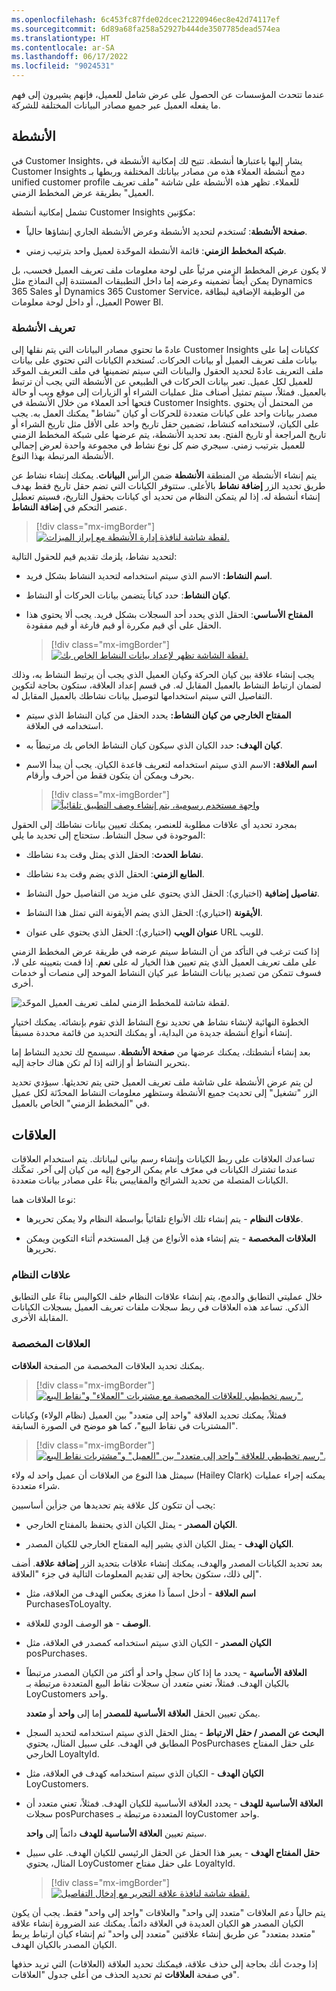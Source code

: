 ```yaml
---
ms.openlocfilehash: 6c453fc87fde02dcec21220946ec8e42d74117ef
ms.sourcegitcommit: 6d89a68fa258a52927b444de3507785dead574ea
ms.translationtype: HT
ms.contentlocale: ar-SA
ms.lasthandoff: 06/17/2022
ms.locfileid: "9024531"
---
```

عندما تتحدث المؤسسات عن الحصول على عرض شامل للعميل، فإنهم يشيرون إلى فهم ما يفعله العميل عبر جميع مصادر البيانات المختلفة للشركة.

## <a name="activities"></a>الأنشطة

في Customer Insights، يشار إليها باعتبارها أنشطة. تتيح لك إمكانية الأنشطة في Customer Insights دمج أنشطة العملاء هذه من مصادر بياناتك المختلفة وربطها بـ unified customer profile للعملاء. تظهر هذه الأنشطة على شاشة "ملف تعريف العميل" بطريقة عرض المخطط الزمني.

تشمل إمكانية أنشطة Customer Insights مكوّنين:

-   **صفحة الأنشطة**: تُستخدم لتحديد الأنشطة وعرض الأنشطة الجاري إنشاؤها حالياً.

-   **شبكة المخطط الزمني**: قائمة الأنشطة الموحّدة لعميل واحد بترتيب زمني.

لا يكون عرض المخطط الزمني مرئياً على لوحة معلومات ملف تعريف العميل فحسب، بل يمكن أيضاً تضمينه وعرضه إما داخل التطبيقات المستندة إلى النماذج مثل Dynamics 365 Sales أو Dynamics 365 Customer Service، من الوظيفة الإضافية لبطاقة العميل، أو داخل لوحة معلومات Power BI.

### <a name="define-activities"></a>تعريف الأنشطة

عادةً ما تحتوي مصادر البيانات التي يتم نقلها إلى Customer Insights ككيانات إما على بيانات ملف تعريف العميل أو بيانات الحركات. تُستخدم الكيانات التي تحتوي على بيانات ملف التعريف عادةً لتحديد الحقول والبيانات التي سيتم تضمينها في ملف التعريف الموحّد للعميل لكل عميل. تعبر بيانات الحركات في الطبيعي عن الأنشطة التي يجب أن ترتبط بالعميل. فمثلاً، سيتم تمثيل أصناف مثل عمليات الشراء أو الزيارات إلى موقع ويب أو حالة فتحها أحد العملاء من خلال الأنشطة في Customer Insights. من المحتمل أن يحتوي مصدر بيانات واحد على كيانات متعددة للحركات أو كيان "نشاط" يمكنك العمل به. يجب على الكيان، لاستخدامه كنشاط، تضمين حقل تاريخ واحد على الأقل مثل تاريخ الشراء أو تاريخ المراجعة أو تاريخ الفتح. بعد تحديد الأنشطة، يتم عرضها على شبكة المخطط الزمني للعميل بترتيب زمني. سيجري ضم كل نوع نشاط في مجموعة واحدة لعرض إجمالي الأنشطة المرتبطة بهذا النوع.

يتم إنشاء الأنشطة من المنطقة **الأنشطة** ضمن الرأس **البيانات**.
يمكنك إنشاء نشاط عن طريق تحديد الزر **إضافة نشاط** بالأعلى. ستتوفر الكيانات التي تضم حقل تاريخ فقط بهدف إنشاء أنشطة له. إذا لم يتمكن النظام من تحديد أي كيانات بحقول التاريخ، فسيتم تعطيل عنصر التحكم في **إضافة النشاط**.

> [!div class="mx-imgBorder"] 
> [![لقطة شاشة لنافذة إدارة الأنشطة مع إبراز الميزات.](../media/wci-3-02.png)](../media/wci-3-02.png#lightbox)

لتحديد نشاط، يلزمك تقديم قيم للحقول التالية:

-   **اسم النشاط:** الاسم الذي سيتم استخدامه لتحديد النشاط بشكل فريد.

-   **كيان النشاط**: حدد كياناً يتضمن بيانات الحركات أو النشاط.

-   **المفتاح الأساسي**: الحقل الذي يحدد أحد السجلات بشكل فريد. يجب ألا يحتوي هذا الحقل على أي قيم مكررة أو قيم فارغة أو قيم مفقودة.

    > [!div class="mx-imgBorder"] 
    > [![لقطة الشاشة تظهر لإعداد بيانات النشاط الخاص بك.](../media/wci-3-01a.png)](../media/wci-3-01a.png#lightbox)

يجب إنشاء علاقة بين كيان الحركة وكيان العميل الذي يجب أن يرتبط النشاط به، وذلك لضمان ارتباط النشاط بالعميل المقابل له. في قسم إعداد العلاقة، ستكون بحاجة لتكوين التفاصيل التي سيتم استخدامها لتوصيل بيانات نشاطك بالعميل المقابل له.

-   **المفتاح الخارجي من كيان النشاط:** يحدد الحقل من كيان النشاط الذي سيتم استخدامه في العلاقة.

-   **كيان الهدف:** حدد الكيان الذي سيكون كيان النشاط الخاص بك مرتبطاً به.

-   **اسم العلاقة:** الاسم الذي سيتم استخدامه لتعريف قاعدة الكيان. يجب أن يبدأ الاسم بحرف ويمكن أن يتكون فقط من أحرف وأرقام.

    > [!div class="mx-imgBorder"] 
    > [![واجهة مستخدم رسومية، يتم إنشاء وصف التطبيق تلقائياً](../media/wci-3-01b.png)](../media/wci-3-01b.png#lightbox)

بمجرد تحديد أي علاقات مطلوبة للعنصر، يمكنك تعيين بيانات نشاطك إلى الحقول الموجودة في سجل النشاط. ستحتاج إلى تحديد ما يلي:

-   **نشاط الحدث**: الحقل الذي يمثل وقت بدء نشاطك.

-   **الطابع الزمني**: الحقل الذي يضم وقت بدء نشاطك.

-   **تفاصيل إضافية** (اختياري): الحقل الذي يحتوي على مزيد من التفاصيل حول النشاط.

-   **الأيقونة** (اختياري): الحقل الذي يضم الأيقونة التي تمثل هذا النشاط.

-   **عنوان الويب** (اختياري): الحقل الذي يحتوي على عنوان URL للويب.

إذا كنت ترغب في التأكد من أن النشاط سيتم عرضه في طريقة عرض المخطط الزمني على ملف تعريف العميل الذي يتم تعيين هذا الخيار له على **نعم**. إذا قمت بتعيينه على لا، فسوف تتمكن من تصدير بيانات النشاط عبر كيان النشاط الموحد إلى منصات أو خدمات أخرى.

![لقطة شاشة للمخطط الزمني لملف تعريف العميل الموحّد.](../media/unify-timeline.png)

الخطوة النهائية لإنشاء نشاط هي تحديد نوع النشاط الذي تقوم بإنشائه. يمكنك اختيار إنشاء أنواع أنشطة جديدة من البداية، أو يمكنك التحديد من قائمة محددة مسبقاً.

بعد إنشاء أنشطتك، يمكنك عرضها من **صفحة الأنشطة**. سيسمح لك تحديد النشاط إما بتحرير النشاط أو إزالته إذا لم تكن هناك حاجة إليه.

لن يتم عرض الأنشطة على شاشة ملف تعريف العميل حتى يتم تحديثها. سيؤدي تحديد الزر "تشغيل" إلى تحديث جميع الأنشطة وستظهر معلومات النشاط المحدّثة لكل عميل في "المخطط الزمني" الخاص بالعميل.

## <a name="relationships"></a>العلاقات

تساعدك العلاقات على ربط الكيانات وإنشاء رسم بياني لبياناتك.
يتم استخدام العلاقات عندما تشترك الكيانات في معرّف عام يمكن الرجوع إليه من كيان إلى آخر. تمكّنك الكيانات المتصلة من تحديد الشرائح والمقاييس بناءً على مصادر بيانات متعددة.

نوعا العلاقات هما:

-   **علاقات النظام** - يتم إنشاء تلك الأنواع تلقائياً بواسطة النظام ولا يمكن تحريرها.

-   **العلاقات المخصصة** - يتم إنشاء هذه الأنواع من قِبل المستخدم أثناء التكوين ويمكن تحريرها.

### <a name="system-relationships"></a>علاقات النظام

خلال عمليتي التطابق والدمج، يتم إنشاء علاقات النظام خلف الكواليس بناءً على التطابق الذكي. تساعد هذه العلاقات في ربط سجلات ملفات تعريف العميل بسجلات الكيانات المقابلة الأخرى.

### <a name="custom-relationships"></a>العلاقات المخصصة

يمكنك تحديد العلاقات المخصصة من الصفحة **العلاقات**.

> [!div class="mx-imgBorder"] 
> [![رسم تخطيطي للعلاقات المخصصة مع مشتريات "العملاء" و"نقاط البيع".](../media/ci2-r-01.png)](../media/ci2-r-01.png#lightbox)

فمثلاً، يمكنك تحديد العلاقة "واحد إلى متعدد" بين العميل (نظام الولاء) وكيانات "المشتريات في نقاط البيع"، كما هو موضح في الصورة السابقة.

> [!div class="mx-imgBorder"]
> [![رسم تخطيطي للعلاقة "واحد إلى متعدد" بين "العميل" و"مشتريات نقاط البيع".](../media/ci2-r-02.png)](../media/ci2-r-02.png#lightbox)

سيمثل هذا النوع من العلاقات أن عميل واحد له ولاء (Hailey Clark) يمكنه إجراء عمليات شراء متعددة.

يجب أن تتكون كل علاقة يتم تحديدها من جزأين أساسيين:

-   **الكيان المصدر** - يمثل الكيان الذي يحتفظ بالمفتاح الخارجي.

-   **الكيان الهدف** - يمثل الكيان الذي يشير إليه المفتاح الخارجي للكيان المصدر.

بعد تحديد الكيانات المصدر والهدف، يمكنك إنشاء علاقات بتحديد الزر **إضافة علاقة**. أضف إلى ذلك، ستكون بحاجة إلى تقديم المعلومات التالية في جزء "العلاقة".

-   **اسم العلاقة** - أدخل اسماً ذا مغزى يعكس الهدف من العلاقة، مثل PurchasesToLoyalty.

-   **الوصف** - هو الوصف الودي للعلاقة.

-   **الكيان المصدر** - الكيان الذي سيتم استخدامه كمصدر في العلاقة، مثل posPurchases.

-   **العلاقة الأساسية‬** - يحدد ما إذا كان سجل واحد أو أكثر من الكيان المصدر مرتبطاً بالكيان الهدف. فمثلاً، تعني *متعدد* أن سجلات نقاط البيع المتعددة مرتبطة بـ LoyCustomers واحد.

    يمكن تعيين الحقل **العلاقة الأساسية للمصدر** إما إلى **واحد** أو **متعدد**.

-   **البحث عن المصدر / حقل الارتباط** - يمثل الحقل الذي سيتم استخدامه لتحديد السجل المطابق في الهدف. على سبيل المثال، يحتوي PosPurchases على حقل المفتاح الخارجي LoyaltyId.

-   **الكيان الهدف** - الكيان الذي سيتم استخدامه كهدف في العلاقة، مثل LoyCustomers.

-   **العلاقة الأساسية للهدف** - يحدد العلاقة الأساسية للكيان الهدف. فمثلاً، تعني متعدد أن سجلات posPurchases المتعددة مرتبطة بـ loyCustomer واحد.

    سيتم تعيين **العلاقة الأساسية للهدف** دائماً إلى **واحد**.

-   **حقل المفتاح الهدف** - يعبر هذا الحقل عن الحقل الرئيسي للكيان الهدف. على سبيل المثال، يحتوي LoyCustomer على حقل مفتاح LoyaltyId.

    > [!div class="mx-imgBorder"]
    > [![لقطة شاشة لنافذة علاقة التحرير مع إدخال التفاصيل.](../media/wci-3-01.png)](../media/wci-3-01.png#lightbox)

يتم حالياً دعم العلاقات "متعدد إلى واحد" والعلاقات "واحد إلى واحد" فقط. يجب أن يكون الكيان المصدر هو الكيان العديدة في العلاقة دائماً. يمكنك عند الضرورة إنشاء علاقة "متعدد بمتعدد" عن طريق إنشاء علاقتين "متعدد إلى واحد" ثم إنشاء كيان ارتباط يربط الكيان المصدر بالكيان الهدف.

إذا وجدتَ أنك بحاجة إلى حذف علاقة، فيمكنك تحديد العلاقة (العلاقات) التي تريد حذفها في صفحة **العلاقات** ثم تحديد الحذف من أعلى جدول "العلاقات".
